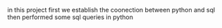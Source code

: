 in this project first we establish the coonection between python and sql 
then performed some sql queries in python
